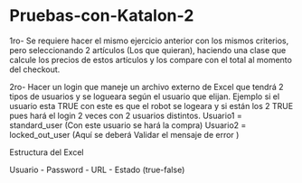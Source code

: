 # Pruebas-con-Katalon-2
1ro- Se requiere hacer el mismo ejercicio anterior con los mismos criterios, pero seleccionando 2 artículos (Los que quieran), haciendo una clase que calcule los precios de estos artículos y los compare con el total al momento del checkout.
 
2ro- Hacer un login que maneje un archivo externo de Excel que tendrá 2 tipos de usuarios y se logueara según el usuario que elijan. Ejemplo si el usuario esta TRUE con este es que el robot se logeara y si están los 2 TRUE pues hará el login 2 veces con 2 usuarios distintos.
              Usuario1 = standard_user  (Con este usuario se hará la compra)
              Usuario2 = locked_out_user (Aquí se deberá Validar el mensaje de error )

Estructura del Excel
              
Usuario       -      Password     -     URL   -   Estado (true-false)
